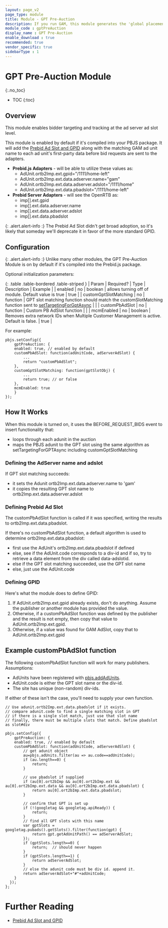 ```yaml
---
layout: page_v2
page_type: module
title: Module - GPT Pre-Auction
description: If you run GAM, this module generates the 'global placement id' that's becoming required for successful auctions.
module_code : gptPreAuction
display_name : GPT Pre-Auction
enable_download : true
recommended: true
vendor_specific: true
sidebarType : 1
---
```


# GPT Pre-Auction Module
{:.no_toc}

* TOC
{:toc}

## Overview

This module enables bidder targeting and tracking at the ad server ad slot level.

This module is enabled by default if it's compiled into your PBJS package. It will add the [Prebid Ad Slot and GPID](/features/pbAdSlot.html) along with the matching GAM ad unit name to each ad unit's first-party data before bid requests are sent to the adapters.

* **Prebid.js Adapters** - will be able to utilize these values as:
    * AdUnit.ortb2Imp.ext.gpid="/1111/home-left"
    * AdUnit.ortb2Imp.ext.data.adserver.name="gam"
    * AdUnit.ortb2Imp.ext.data.adserver.adslot="/1111/home"
    * AdUnit.ortb2Imp.ext.data.pbadslot="/1111/home-left"
* **Prebid Server Adapters** - will see the OpenRTB as:
    * imp[].ext.gpid
    * imp[].ext.data.adserver.name
    * imp[].ext.data.adserver.adslot
    * imp[].ext.data.pbadslot

{: .alert.alert-info :}
The Prebid Ad Slot didn't get broad adoption, so it's likely that
someday we'll deprecate it in favor of the more standard GPID.

## Configuration

{: .alert.alert-info :}
Unlike many other modules, the GPT Pre-Auction Module is on by default if it's compiled
into the Prebid.js package.

Optional initialization parameters:

{: .table .table-bordered .table-striped }
| Param | Required? | Type | Description | Example |
| enabled | no | boolean | allows turning off of module. Default value is true | true |
| customGptSlotMatching | no | function | GPT slot matching function should match the customSlotMatching function sent to [setTargetingForGptAsync](/dev-docs/publisher-api-reference/setTargetingForGPTAsync.html) | |
| customPbAdSlot | no | function | Custom PB AdSlot function | |
| mcmEnabled | no | boolean | Removes extra network IDs when Multiple Customer Management is active. Default is false. | true |

For example:
```
pbjs.setConfig({
    gptPreAuction: {
	enabled: true, // enabled by default
	customPbAdSlot: function(adUnitCode, adServerAdSlot) {
		...
		return "customPbAdSlot";
	},
	customGptSlotMatching: function(gptSlotObj) {
		...
		return true; // or false
	},
	mcmEnabled: true
    }
});
```

## How It Works

When this module is turned on, it uses the BEFORE_REQUEST_BIDS event to insert functionality that:

- loops through each adunit in the auction
- maps the PBJS adunit to the GPT slot using the same algorithm as setTargetingForGPTAsync including customGptSlotMatching

### Defining the AdServer name and adslot

If GPT slot matching succeeds:

- it sets the Adunit ortb2Imp.ext.data.adserver.name to 'gam'
- it copies the resulting GPT slot name to ortb2Imp.ext.data.adserver.adslot

### Defining Prebid Ad Slot

The customPbAdSlot function is called if it was specified, writing the results to ortb2Imp.ext.data.pbadslot.

If there's no customPbAdSlot function, a default algorithm is used to determine ortb2Imp.ext.data.pbadslot:

- first use the AdUnit's ortb2Imp.ext.data.pbadslot if defined
- else, see if the AdUnit.code corresponds to a div-id and if so, try to retrieve a data element from the div called data-adslotid.
- else if the GPT slot matching succeeded, use the GPT slot name
- else, just use the AdUnit.code

### Defining GPID

Here's what the module does to define GPID:

1. If AdUnit.ortb2Imp.ext.gpid already exists, don't do anything. Assume the publisher or another module has provided the value.
2. Otherwise, if a customPbAdSlot function was defined by the publisher and the result is not empty, then copy that value to AdUnit.ortb2Imp.ext.gpid.
3. Otherwise, if a value was found for GAM AdSlot, copy that to AdUnit.ortb2Imp.ext.gpid

## Example customPbAdSlot function

The following customPbAdSlot function will work for many publishers. Assumptions:
- AdUnits have been registered with [pbjs.addAdUnits](/dev-docs/publisher-api-reference/addAdUnits.html).
- AdUnit.code is either the GPT slot name or the div-id.
- The site has unique (non-random) div-ids.

If either of these isn't the case, you'll need to supply your own function.

```
// Use adunit.ortb2Imp.ext.data.pbadslot if it exists.
// compare adunit.code to find a single matching slot in GPT
// if there is a single slot match, just use that slot name
// finally, there must be multiple slots that match. Define pbadslot as slot#div

pbjs.setConfig({
    gptPreAuction: {
	enabled: true, // enabled by default
	customPbAdSlot: function(adUnitCode, adServerAdSlot) {
		// get adunit object
		au=pbjs.adUnits.filter(au => au.code==adUnitCode);
		if (au.length==0) {
		    return;
		}

		// use pbadslot if supplied
		if (au[0].ort2bImp && au[0].ort2bImp.ext && au[0].ort2bImp.ext.data && au[0].ort2bImp.ext.data.pbadslot) {
		    return au[0].ort2bImp.ext.data.pbadslot;
		}

		// confirm that GPT is set up
		if (!(googletag && googletag.apiReady)) {
		    return;
		}
		// find all GPT slots with this name
		var gptSlots = googletag.pubads().getSlots().filter(function(gpt) {
		    return gpt.getAdUnitPath() == adServerAdSlot;
		});
		if (gptSlots.length==0) {
		    return;  // should never happen
		}
		if (gptSlots.length==1) {
		    return adServerAdSlot;
		}
		// else the adunit code must be div id. append it.
		return adServerAdSlot+"#"+adUnitCode;
	}
  });
};
```

# Further Reading
- [Prebid Ad Slot and GPID](/features/pbAdSlot.html)

